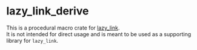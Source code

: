 # lazy_link_derive
This is a procedural macro crate for [lazy_link](https://crates.io/crates/lazy_link).  
It is not intended for direct usage and is meant to be used as a supporting library for `lazy_link`.